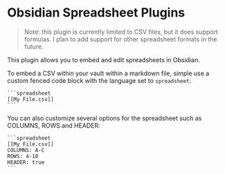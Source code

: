 # Obsidian Spreadsheet Plugins

> Note: this plugin is currently limited to CSV files, but it does support formulas. I plan to add support for other spreadsheet formats in the future.

This plugin allows you to embed and edit spreadsheets in Obsidian.

To embed a CSV within your vault within a markdown file, simple use a custom fenced code block with the language set to `spreadsheet`:

````
```spreadsheet
[[My File.csv]]
```
````

You can also customize several options for the spreadsheet such as COLUMNS, ROWS and HEADER:


````
```spreadsheet
[[My File.csv]]
COLUMNS: A-C
ROWS: 4-10
HEADER: true
```
````